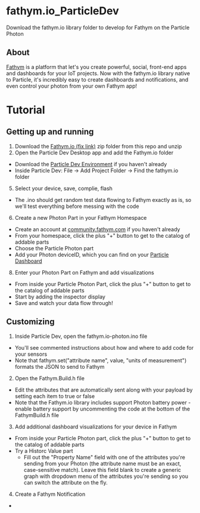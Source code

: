 # fathym.io_ParticleDev
Download the fathym.io library folder to develop for Fathym on the Particle Photon
## About
[Fathym](http://fathym.com) is a platform that let's you create powerful, social, front-end apps and dashboards for your IoT projects. Now with the fathym.io library native to Particle, it's incredibly easy to create dashboards and notifications, and even control your photon from your own Fathym app! 
# Tutorial
## Getting up and running
1. Download the [Fathym.io (fix link)](http://fathym.io) zip folder from this repo and unzip
2. Open the Particle Dev Desktop app and add the Fathym.io folder
  - Download the [Particle Dev Environment](https://www.particle.io/dev) if you haven't already
  - Inside Particle Dev: File -> Add Project Folder -> Find the fathym.io folder
5. Select your device, save, complie, flash
  - The .ino should get random test data flowing to Fathym exactly as is, so we'll test everything before messing with the code
6. Create a new Photon Part in your Fathym Homespace
  - Create an  account at [community.fathym.com](http.//community.fathym.com) if you haven't already
  - From your homespace, click the plus "+" button to get to the catalog of addable parts
  - Choose the Particle Photon part
  - Add your Photon deviceID, which you can find on your [Particle Dashboard](https://dashboard.particle.io/user/devices)
8. Enter your Photon Part on Fathym and add visualizations
- From inside your Particle Photon Part, click the plus "+" button to get to the catalog of addable parts
- Start by adding the inspector display
- Save and watch your data flow through!
## Customizing
1. Inside Particle Dev, open the fathym.io-photon.ino file
- You'll see commented instructions about how and where to add code for your sensors
- Note that fathym.set("attribute name", value, "units of measurement") formats the JSON to send to Fathym
2. Open the Fathym.Build.h file
- Edit the attributes that are automatically sent along with your payload by setting each item to true or false 
- Note that the Fathym.io library includes support Photon battery power - enable battery support by uncommenting the code at the bottom of the FathymBuild.h file
3. Add additional dashboard visualizations for your device in Fathym
- From inside your Particle Photon part, click the plus "+" button to get to the catalog of addable parts
- Try a Historc Value part
  - Fill out the "Property Name" field with one of the attributes you're sending from your Photon (the attribute name must be an exact, case-sensitive match). Leave this field blank to create a generic graph with dropdown menu of the attributes you're sending so you can switch the attribute on the fly.   
4. Create a Fathym Notification
-

